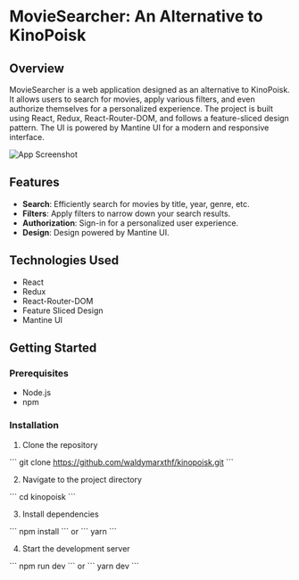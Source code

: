 # MovieSearcher: An Alternative to KinoPoisk

## Overview

MovieSearcher is a web application designed as an alternative to KinoPoisk. It allows users to search for movies, apply various filters, and even authorize themselves for a personalized experience. The project is built using React, Redux, React-Router-DOM, and follows a feature-sliced design pattern. The UI is powered by Mantine UI for a modern and responsive interface.

![App Screenshot](![image](https://github.com/waldymarxthf/kinopoisk/assets/56730796/5c5aa690-1230-4589-a2f4-bb0264ca3301))

## Features

- **Search**: Efficiently search for movies by title, year, genre, etc.
- **Filters**: Apply filters to narrow down your search results.
- **Authorization**: Sign-in for a personalized user experience.
- **Design**: Design powered by Mantine UI.

## Technologies Used

- React
- Redux
- React-Router-DOM
- Feature Sliced Design
- Mantine UI

## Getting Started

### Prerequisites

- Node.js
- npm

### Installation

1. Clone the repository

\`\`\`
git clone https://github.com/waldymarxthf/kinopoisk.git
\`\`\`

2. Navigate to the project directory

\`\`\`
cd kinopoisk
\`\`\`

3. Install dependencies

\`\`\`
npm install
\`\`\`
or
\`\`\`
yarn
\`\`\`

4. Start the development server

\`\`\`
npm run dev
\`\`\`
or
\`\`\`
yarn dev
\`\`\`
